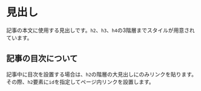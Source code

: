 # 見出し
記事の本文に使用する見出しです。<code>h2</code>、<code>h3</code>、<code>h4</code>の3階層までスタイルが用意されています。

## 記事の目次について
記事中に目次を設置する場合は、<code>h2</code>の階層の大見出しにのみリンクを貼ります。その際、<code>h2</code>要素に<code>id</code>を指定してページ内リンクを設置します。
